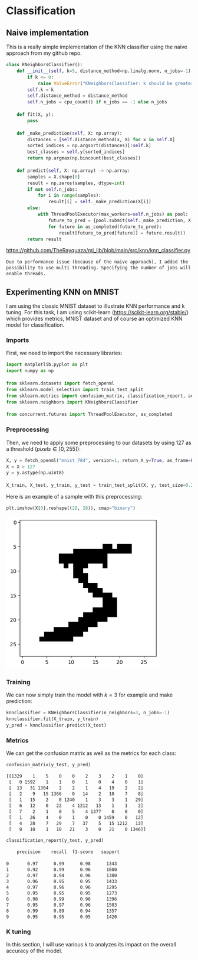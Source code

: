 # Classification

## Naive implementation

This is a really simple implementation of the KNN classifier using the naive approach from my github repo.
```python
class KNeighborsClassifier():
    def __init__(self, k=5, distance_method=np.linalg.norm, n_jobs=-1):
        if k <= 0:
            raise ValueError("KNeighborsClassifier: k should be greater than 0")
        self.k = k
        self.distance_method = distance_method
        self.n_jobs = cpu_count() if n_jobs == -1 else n_jobs
    
    def fit(X, y):
        pass

    def _make_prediction(self, X: np.array):
        distances = [self.distance_method(x, X) for x in self.X]
        sorted_indices = np.argsort(distances)[:self.k]
        best_classes = self.y[sorted_indices]
        return np.argmax(np.bincount(best_classes))

    def predict(self, X: np.array) -> np.array:
        samples = X.shape[0]
        result = np.zeros(samples, dtype=int)
        if not self.n_jobs:
            for i in range(samples):
                result[i] = self._make_prediction(X[i])
        else:
            with ThreadPoolExecutor(max_workers=self.n_jobs) as pool:
                future_to_pred = {pool.submit(self._make_prediction, X[i]): i for i in range(samples)}
                for future in as_completed(future_to_pred):
                    result[future_to_pred[future]] = future.result()
        return result
```
https://github.com/TheRayquaza/ml_lib/blob/main/src/knn/knn_classifier.py

```{note}
Due to performance issue (because of the naive approach), I added the possibility to use multi threading. Specifying the number of jobs will enable threads.
```

## Experimenting KNN on MNIST

I am using the classic MNIST dataset to illustrate KNN performance and k tuning.
For this task, I am using scikit-learn (https://scikit-learn.org/stable/) which provides metrics, MNIST dataset and of course an optimized KNN model for classification.

### Imports

First, we need to import the necessary libraries:
```python
import matplotlib.pyplot as plt
import numpy as np

from sklearn.datasets import fetch_openml
from sklearn.model_selection import train_test_split
from sklearn.metrics import confusion_matrix, classification_report, accuracy
from sklearn.neighbors import KNeighborsClassifier

from concurrent.futures import ThreadPoolExecutor, as_completed
```

### Preprocessing

Then, we need to apply some preprocessing to our datasets by using 127 as a threshold ($pixels \in [0, 255]$):
```python
X, y = fetch_openml("mnist_784", version=1, return_X_y=True, as_frame=False, parser="pandas")
X = X > 127
y = y.astype(np.uint8)

X_train, X_test, y_train, y_test = train_test_split(X, y, test_size=0.2, random_state=42)
```

Here is an example of a sample with this preprocessing:
```python
plt.imshow(X[0].reshape((28, 28)), cmap="binary")
```
![Image of a 5 in MNIST](https://raw.githubusercontent.com/TheRayquaza/therayquaza.github.io/main/images/machine_learning/knn/5_mnist.png)

### Training

We can now simply train the model with $k = 3$ for example and make prediction:
```python
knnclassifier = KNeighborsClassifier(n_neighbors=3, n_jobs=-1)
knnclassifier.fit(X_train, y_train)
y_pred = knnclassifier.predict(X_test)
```

### Metrics

We can get the confusion matrix as well as the metrics for each class:
```python
confusion_matrix(y_test, y_pred)
```
```
[[1329    1    5    0    0    2    3    2    1    0]
 [   0 1592    1    1    0    1    0    4    0    1]
 [  13   31 1304    2    2    1    4   19    2    2]
 [   2    9   15 1366    0   14    2   10    7    8]
 [   1   15    2    0 1240    1    3    3    1   29]
 [   6   12    0   22    4 1212   13    1    1    2]
 [   7    2    1    0    5    4 1377    0    0    0]
 [   1   26    4    0    1    0    0 1459    0   12]
 [   4   28    7   29    7   37    5   15 1212   13]
 [   8   10    1   10   21    3    0   21    0 1346]]
```

```python
classification_report(y_test, y_pred)
```
```
    precision    recall  f1-score   support

0       0.97      0.99      0.98      1343
1       0.92      0.99      0.96      1600
2       0.97      0.94      0.96      1380
3       0.96      0.95      0.95      1433
4       0.97      0.96      0.96      1295
5       0.95      0.95      0.95      1273
6       0.98      0.99      0.98      1396
7       0.95      0.97      0.96      1503
8       0.99      0.89      0.94      1357
9       0.95      0.95      0.95      1420
```

### K tuning

In this section, I will use various k to analyzes its impact on the overall accuracy of the model.

```python

```
